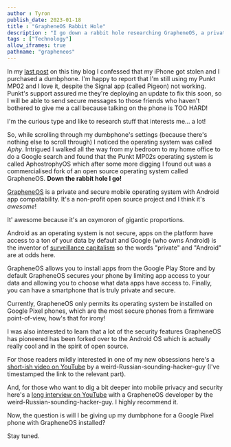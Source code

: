 ```yaml
---
author : Tyron
publish_date: 2023-01-18
title : "GrapheneOS Rabbit Hole"
description : "I go down a rabbit hole researching GrapheneOS, a private and Secure Android compatible OS."
tags : ["Technology"]
allow_iframes: true
pathname: "grapheneos"
---
```


In my [last post](https://www.tyronlove.com/dumbphone) on this tiny blog I confessed that my iPhone got stolen and I purchased a dumbphone. I'm happy to report that I'm still using my Punkt MP02 and I love it, despite the Signal app (called Pigeon) not working. Punkt's support assured me they're deploying an update to fix this soon, so I will be able to send secure messages to those friends who haven't bothered to give me a call because talking on the phone is TOO HARD!

I'm the curious type and like to research stuff that interests me... a lot! 

So, while scrolling through my dumbphone's settings (because there's nothing else to scroll through) I noticed the operating system was called <em>Aphy</em>. Intrigued I walked all the way from my bedroom to my home office to do a Google search and found that the Punkt MP02s operating system is called AphostrophyOS which after some more digging I found out was a commercialised fork of an open source operating system called GrapheneOS. <strong>Down the rabbit hole I go!</strong>

[GrapheneOS](https://grapheneos.org/) is a private and secure mobile operating system with Android app compatability. It's a non-profit open source project and I think it's <em>awesome</em>!

It' awesome because it's an oxymoron of gigantic proportions. 

Android as an operating system is not secure, apps on the platform have access to a ton of your data by default and Google (who owns Android) is the inventor of [surveillance capitalism](https://en.wikipedia.org/wiki/Surveillance_capitalism) so the words "private" and "Android" are at odds here. 

GrapheneOS allows you to install apps from the Google Play Store and by default GrapheneOS secures your phone by limiting app access to your data and allowing you to choose what data apps have access to. Finally, you can have a smartphone that is truly private and secure.

Currently, GrapheneOS only permits its operating system be installed on Google Pixel phones, which are the most secure phones from a firmware point-of-view, how's that for irony!

I was also interested to learn that a lot of the security features GrapheneOS has pioneered has been forked over to the Android OS which is actually really cool and in the spirit of open source.

For those readers mildly interested in one of my new obsessions here's a [short-ish video on YouTube](https://youtu.be/8FDIef7tVFg?t=305) by a weird-Russian-sounding-hacker-guy (I've timestamped the link to the relevant part).

And, for those who want to dig a bit deeper into mobile privacy and security here's a [long interview on YouTube](https://youtu.be/8FDIef7tVFg?t=305) with a GrapheneOS developer by the weird-Russian-sounding-hacker-guy. I highly recommend it.

Now, the question is will I be giving up my dumbphone for a Google Pixel phone with GrapheneOS installed? 

Stay tuned.